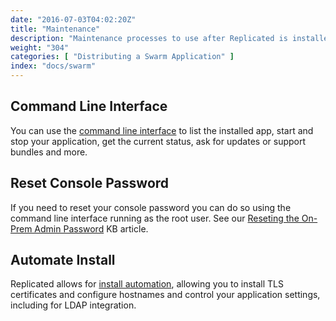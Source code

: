 ```yaml
---
date: "2016-07-03T04:02:20Z"
title: "Maintenance"
description: "Maintenance processes to use after Replicated is installed"
weight: "304"
categories: [ "Distributing a Swarm Application" ]
index: "docs/swarm"
---
```


## Command Line Interface

You can use the [command line interface](/api/replicated-cli/) to list the installed app, start and stop
your application, get the current status, ask for updates or support bundles and more.

## Reset Console Password

If you need to reset your console password you can do so using the command line interface running as the
root user.  See our [Reseting the On-Prem Admin Password](/docs/kb/supporting-your-customers/resetting-console-password/)
KB article.

## Automate Install

Replicated allows for [install automation](/docs/kb/developer-resources/automate-install/),
allowing you to install TLS certificates and configure hostnames and control your
application settings, including for LDAP integration.